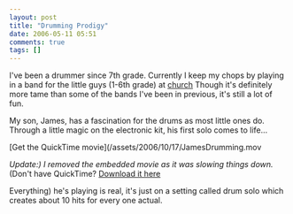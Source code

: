 ```yaml
---
layout: post
title: "Drumming Prodigy"
date: 2006-05-11 05:51
comments: true
tags: []
---
```

I've been a drummer since 7th grade. Currently I keep my chops by playing in a band for the little guys (1-6th grade) at [church](http://www.gracechurchsc.org.) Though it's definitely more tame than some of the bands I've been in previous, it's still a lot of fun.

My son, James, has a fascination for the drums as most little ones do. Through a little magic on the electronic kit, his first solo comes to life...

[Get the QuickTime movie](/assets/2006/10/17/JamesDrumming.mov

_Update:) I removed the embedded movie as it was slowing things down._ (Don't have QuickTime? [Download it here](http://www.apple.com/quicktime/download.)

Everything) he's playing is real, it's just on a setting called drum solo which creates about 10 hits for every one actual.